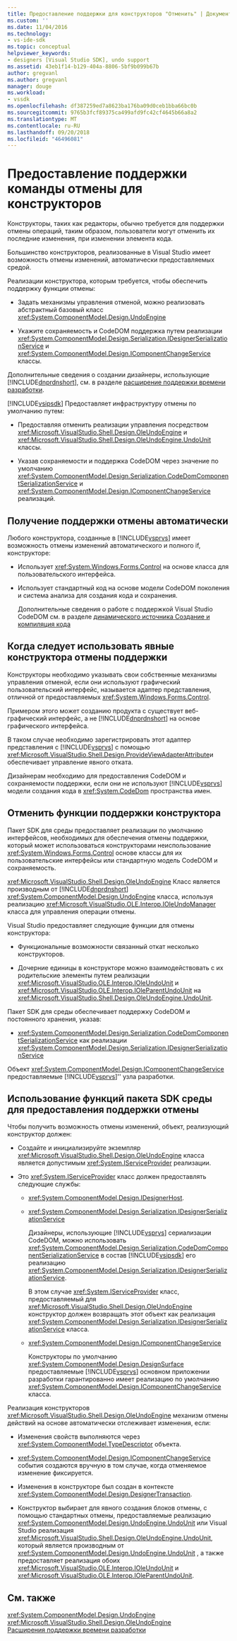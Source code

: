 ```yaml
---
title: Предоставление поддержки для конструкторов "Отменить" | Документация Майкрософт
ms.custom: ''
ms.date: 11/04/2016
ms.technology:
- vs-ide-sdk
ms.topic: conceptual
helpviewer_keywords:
- designers [Visual Studio SDK], undo support
ms.assetid: 43eb1f14-b129-404a-8806-5bf9b099b67b
author: gregvanl
ms.author: gregvanl
manager: douge
ms.workload:
- vssdk
ms.openlocfilehash: df387259ed7a8623ba176ba09d0ceb1bba66bc0b
ms.sourcegitcommit: 9765b3fcf89375ca499afd9fc42cf4645b66a8a2
ms.translationtype: MT
ms.contentlocale: ru-RU
ms.lasthandoff: 09/20/2018
ms.locfileid: "46496081"
---
```

# <a name="supplying-undo-support-to-designers"></a>Предоставление поддержки команды отмены для конструкторов
Конструкторы, таких как редакторы, обычно требуется для поддержки отмены операций, таким образом, пользователи могут отменить их последние изменения, при изменении элемента кода.  
  
 Большинство конструкторов, реализованные в Visual Studio имеет возможность отмены изменений, автоматически предоставляемых средой.  
  
 Реализации конструктора, которым требуется, чтобы обеспечить поддержку функции отмены:  
  
-   Задать механизмы управления отменой, можно реализовать абстрактный базовый класс <xref:System.ComponentModel.Design.UndoEngine>  
  
-   Укажите сохраняемость и CodeDOM поддержка путем реализации <xref:System.ComponentModel.Design.Serialization.IDesignerSerializationService> и <xref:System.ComponentModel.Design.IComponentChangeService> классы.  
  
 Дополнительные сведения о создании дизайнеры, использующие [!INCLUDE[dnprdnshort](../code-quality/includes/dnprdnshort_md.md)], см. в разделе [расширение поддержки времени разработки](https://msdn.microsoft.com/Library/d6ac8a6a-42fd-4bc8-bf33-b212811297e2).  
  
 [!INCLUDE[vsipsdk](../extensibility/includes/vsipsdk_md.md)] Предоставляет инфраструктуру отмены по умолчанию путем:  
  
-   Предоставляя отменить реализации управления посредством <xref:Microsoft.VisualStudio.Shell.Design.OleUndoEngine> и <xref:Microsoft.VisualStudio.Shell.Design.OleUndoEngine.UndoUnit> классы.  
  
-   Указав сохраняемости и поддержка CodeDOM через значение по умолчанию <xref:System.ComponentModel.Design.Serialization.CodeDomComponentSerializationService> и <xref:System.ComponentModel.Design.IComponentChangeService> реализаций.  
  
## <a name="obtaining-undo-support-automatically"></a>Получение поддержки отмены автоматически  
 Любого конструктора, созданные в [!INCLUDE[vsprvs](../code-quality/includes/vsprvs_md.md)] имеет возможность отмены изменений автоматического и полного if, конструкторе:  
  
-   Использует <xref:System.Windows.Forms.Control> на основе класса для пользовательского интерфейса.  
  
-   Использует стандартный код на основе модели CodeDOM поколения и система анализа для создания кода и сохранения.  
  
     Дополнительные сведения о работе с поддержкой Visual Studio CodeDOM см. в разделе [динамического источника Создание и компиляция кода](/dotnet/framework/reflection-and-codedom/dynamic-source-code-generation-and-compilation)  
  
## <a name="when-to-use-explicit-designer-undo-support"></a>Когда следует использовать явные конструктора отмены поддержки  
 Конструкторы необходимо указывать свои собственные механизмы управления отменой, если они используют графический пользовательский интерфейс, называется адаптер представления, отличной от предоставляемых <xref:System.Windows.Forms.Control>.  
  
 Примером этого может созданию продукта с существует веб-графический интерфейс, а не [!INCLUDE[dnprdnshort](../code-quality/includes/dnprdnshort_md.md)] на основе графического интерфейса.  
  
 В таком случае необходимо зарегистрировать этот адаптер представления с [!INCLUDE[vsprvs](../code-quality/includes/vsprvs_md.md)] с помощью <xref:Microsoft.VisualStudio.Shell.Design.ProvideViewAdapterAttribute>и обеспечивает управление явного отката.  
  
 Дизайнерам необходимо для предоставления CodeDOM и сохраняемости поддержки, если они не используют [!INCLUDE[vsprvs](../code-quality/includes/vsprvs_md.md)] модели создания кода в <xref:System.CodeDom> пространства имен.  
  
## <a name="undo-support-features-of-the-designer"></a>Отменить функции поддержки конструктора  
 Пакет SDK для среды предоставляет реализации по умолчанию интерфейсов, необходимых для обеспечения отмены поддержки, который может использоваться конструкторами неиспользование <xref:System.Windows.Forms.Control> основе классы для их пользовательские интерфейсы или стандартную модель CodeDOM и сохраняемость.  
  
 <xref:Microsoft.VisualStudio.Shell.Design.OleUndoEngine> Класс является производным от [!INCLUDE[dnprdnshort](../code-quality/includes/dnprdnshort_md.md)] <xref:System.ComponentModel.Design.UndoEngine> класса, используя реализацию <xref:Microsoft.VisualStudio.OLE.Interop.IOleUndoManager> класса для управления операции отмены.  
  
 Visual Studio предоставляет следующие функции для отмены конструктора:  
  
-   Функциональные возможности связанный откат несколько конструкторов.  
  
-   Дочерние единицы в конструкторе можно взаимодействовать с их родительские элементы путем реализации <xref:Microsoft.VisualStudio.OLE.Interop.IOleUndoUnit> и <xref:Microsoft.VisualStudio.OLE.Interop.IOleParentUndoUnit> на <xref:Microsoft.VisualStudio.Shell.Design.OleUndoEngine.UndoUnit>.  
  
 Пакет SDK для среды обеспечивает поддержку CodeDOM и постоянного хранения, указав:  
  
-   <xref:System.ComponentModel.Design.Serialization.CodeDomComponentSerializationService> как реализации <xref:System.ComponentModel.Design.Serialization.IDesignerSerializationService>  
  
 Объект <xref:System.ComponentModel.Design.IComponentChangeService> предоставляемые [!INCLUDE[vsprvs](../code-quality/includes/vsprvs_md.md)]'' узла разработки.  
  
## <a name="using-the-environment-sdk-features-to-supply-undo-support"></a>Использование функций пакета SDK среды для предоставления поддержки отмены  
 Чтобы получить возможность отмены изменений, объект, реализующий конструктор должен:  
  
-   Создайте и инициализируйте экземпляр <xref:Microsoft.VisualStudio.Shell.Design.OleUndoEngine> класса является допустимым <xref:System.IServiceProvider> реализации.  
  
-   Это <xref:System.IServiceProvider> класс должен предоставлять следующие службы:  
  
    -   <xref:System.ComponentModel.Design.IDesignerHost>.  
  
    -   <xref:System.ComponentModel.Design.Serialization.IDesignerSerializationService>  
  
         Дизайнеры, использующие [!INCLUDE[vsprvs](../code-quality/includes/vsprvs_md.md)] сериализации CodeDOM, можно использовать <xref:System.ComponentModel.Design.Serialization.CodeDomComponentSerializationService> в состав [!INCLUDE[vsipsdk](../extensibility/includes/vsipsdk_md.md)] его реализацию <xref:System.ComponentModel.Design.Serialization.IDesignerSerializationService>.  
  
         В этом случае <xref:System.IServiceProvider> класс, предоставляемый для <xref:Microsoft.VisualStudio.Shell.Design.OleUndoEngine> конструктор должен возвращать этот объект как реализация <xref:System.ComponentModel.Design.Serialization.IDesignerSerializationService> класса.  
  
    -   <xref:System.ComponentModel.Design.IComponentChangeService>  
  
         Конструкторы по умолчанию <xref:System.ComponentModel.Design.DesignSurface> предоставляемые [!INCLUDE[vsprvs](../code-quality/includes/vsprvs_md.md)] основном приложении разработки гарантированно имеет реализацию по умолчанию <xref:System.ComponentModel.Design.IComponentChangeService> класса.  
  
 Реализация конструкторов <xref:Microsoft.VisualStudio.Shell.Design.OleUndoEngine> механизм отмены действий на основе автоматически отслеживает изменения, если:  
  
-   Изменения свойств выполняются через <xref:System.ComponentModel.TypeDescriptor> объекта.  
  
-   <xref:System.ComponentModel.Design.IComponentChangeService> события создаются вручную в том случае, когда отменяемое изменение фиксируется.  
  
-   Изменения в конструкторе был создан в контексте <xref:System.ComponentModel.Design.DesignerTransaction>.  
  
-   Конструктор выбирает для явного создания блоков отмены, с помощью стандартных отмены, предоставляемые реализацию <xref:System.ComponentModel.Design.UndoEngine.UndoUnit> или Visual Studio реализация <xref:Microsoft.VisualStudio.Shell.Design.OleUndoEngine.UndoUnit>, который является производным от <xref:System.ComponentModel.Design.UndoEngine.UndoUnit> , а также предоставляет реализация обоих <xref:Microsoft.VisualStudio.OLE.Interop.IOleUndoUnit> и <xref:Microsoft.VisualStudio.OLE.Interop.IOleParentUndoUnit>.  
  
## <a name="see-also"></a>См. также  
 <xref:System.ComponentModel.Design.UndoEngine>   
 <xref:Microsoft.VisualStudio.Shell.Design.OleUndoEngine>   
 [Расширения поддержки времени разработки](https://msdn.microsoft.com/Library/d6ac8a6a-42fd-4bc8-bf33-b212811297e2)